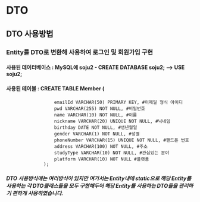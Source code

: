 # DTO
## DTO 사용방법
### Entity를 DTO로 변환해 사용하여 로그인 및 회원가입 구현
#### 사용된 데이터베이스 : MySQL에 soju2 - CREATE DATABASE soju2; --> USE soju2;
#### 사용된 테이블 : CREATE TABLE Member (
	                  emailId VARCHAR(50) PRIMARY KEY, #이메일 형식 아이디
	                  pwd VARCHAR(255) NOT NULL, #비밀번호
	                  name VARCHAR(10) NOT NULL, #이름
	                  nickname VARCHAR(20) UNIQUE NOT NULL, #닉네임
	                  birthday DATE NOT NULL, #생년월일
	                  gender VARCHAR(1) NOT NULL, #성별
	                  phoneNumber VARCHAR(15) UNIQUE NOT NULL, #핸드폰 번호
	                  address VARCHAR(100) NOT NULL, #주소
	                  studyType VARCHAR(10) NOT NULL, #관심있는 분야
	                  platform VARCHAR(10) NOT NULL #플랫폼
                  );
##### DTO 사용방식에는 여러방식이 있지만 여기서는 Entity내에 static으로 해당 Entity를 사용하는 각 DTO클래스들을 모두 구현해두어 해당 Entity를 사용하는 DTO들을 관리하기 편하게 사용하였습니다.
